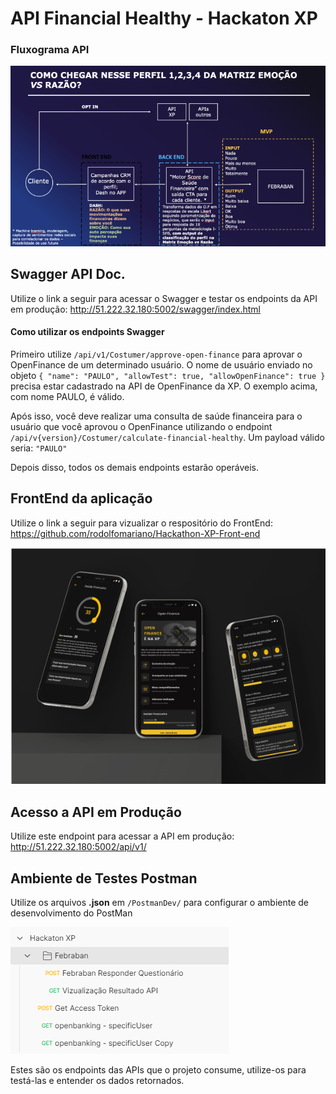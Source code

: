﻿
# API Financial Healthy - Hackaton XP

### Fluxograma API

<img src="./ReadmeAssets/fluxograma.png" />

## Swagger API Doc.
Utilize o link a seguir para acessar o Swagger e testar os endpoints da API em produção: http://51.222.32.180:5002/swagger/index.html

#### Como utilizar os endpoints Swagger
Primeiro utilize `/api/v1/Costumer/approve-open-finance` para aprovar o OpenFinance de um determinado usuário. O nome de usuário enviado no objeto
`
{
  "name": "PAULO",
  "allowTest": true,
  "allowOpenFinance": true
}
`
precisa estar cadastrado na API de OpenFinance da XP. O exemplo acima, com nome PAULO, é válido.

Após isso, você deve realizar uma consulta de saúde financeira para o usuário que você aprovou o OpenFinance utilizando o endpoint `/api/v{version}/Costumer/calculate-financial-healthy`.
Um payload válido seria:
`
"PAULO"
`

Depois disso, todos os demais endpoints estarão operáveis.

## FrontEnd da aplicação
Utilize o link a seguir para vizualizar o respositório do FrontEnd: https://github.com/rodolfomariano/Hackathon-XP-Front-end

<img src="./ReadmeAssets/front.png" />

## Acesso a API em Produção
Utilize este endpoint para acessar a API em produção: http://51.222.32.180:5002/api/v1/

## Ambiente de Testes Postman
Utilize os arquivos **.json** em `/PostmanDev/` para configurar o ambiente de desenvolvimento do PostMan

<img src="./ReadmeAssets/print-postman.png" />

Estes são os endpoints das APIs que o projeto consume, utilize-os para testá-las e entender os dados retornados.